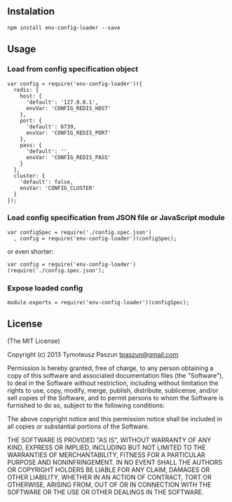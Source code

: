 ## Instalation

    npm install env-config-loader --save

## Usage

### Load from config specification object

    var config = require('env-config-loader')({
      redis: {
        host: {
          'default': '127.0.0.1',
          envVar: 'CONFIG_REDIS_HOST'
        },
        port: {
          'default': 6739,
          envVar: 'CONFIG_REDIS_PORT'
        },
        pass: {
          'default': '',
          envVar: 'CONFIG_REDIS_PASS'
        }
      },
      cluster: {
        'default': false,
        envVar: 'CONFIG_CLUSTER'
      }
    });

### Load config specification from JSON file or JavaScript module

    var configSpec = require('./config.spec.json')
      , config = require('env-config-loader')(configSpec);

or even shorter:

    var config = require('env-config-loader')(require('./config.spec.json');

### Expose loaded config

    module.exports = require('env-config-loader')(configSpec);

## License

(The MIT License)

Copyright (c) 2013 Tymoteusz Paszun <tpaszun@gmail.com>

Permission is hereby granted, free of charge, to any person obtaining a copy
of this software and associated documentation files (the "Software"), to deal
in the Software without restriction, including without limitation the rights
to use, copy, modify, merge, publish, distribute, sublicense, and/or sell
copies of the Software, and to permit persons to whom the Software is
furnished to do so, subject to the following conditions:

The above copyright notice and this permission notice shall be included in
all copies or substantial portions of the Software.

THE SOFTWARE IS PROVIDED "AS IS", WITHOUT WARRANTY OF ANY KIND, EXPRESS OR
IMPLIED, INCLUDING BUT NOT LIMITED TO THE WARRANTIES OF MERCHANTABILITY,
FITNESS FOR A PARTICULAR PURPOSE AND NONINFRINGEMENT. IN NO EVENT SHALL THE
AUTHORS OR COPYRIGHT HOLDERS BE LIABLE FOR ANY CLAIM, DAMAGES OR OTHER
LIABILITY, WHETHER IN AN ACTION OF CONTRACT, TORT OR OTHERWISE, ARISING FROM,
OUT OF OR IN CONNECTION WITH THE SOFTWARE OR THE USE OR OTHER DEALINGS IN
THE SOFTWARE.
